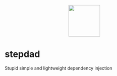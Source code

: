 <p align="center">
  <img width="100" height="100" src="https://github.com/mikro/stepdad/blob/main/assets/Logo_Stepdad_background.png?raw=true">
</p>

# stepdad

Stupid simple and lightweight dependency injection

